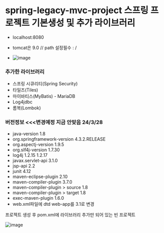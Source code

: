 # spring-legacy-mvc-project 스프링 프로젝트 기본생성 및 추가 라이브러리

* localhost:8080
* tomcat은 9.0 // path 설정필수 : /


* ![image](https://github.com/janggihun/SpringLegacyMVC/assets/151517439/c14e2353-109e-4f50-8c58-7922fc64b86c)



### 추가한 라이브러리
* 스프링 시큐리티(Spring Security)
* 타일즈(Tiles)
* 마이바티스(MyBatis) - MariaDB
* Log4jdbc
* 롬복(Lombok)

### 버전정보 <<<변경예정 지금 안맞음 24/3/28
* java-version 1.8
* org.springframework-version 4.3.2.RELEASE
* org.aspectj-version 1.9.5
* org.slf4j-version 1.7.30
* log4j 1.2.15 1.2.17
* javax.servlet-api 3.1.0
* jsp-api 2.2
* junit 4.12
* maven-eclipse-plugin 2.10
* maven-compiler-plugin 3.7.0
* maven-compiler-plugin > source 1.8
* maven-compiler-plugin > target 1.8
* exec-maven-plugin 1.6.0
* web.xml파일에 dtd web-app를 3.1로 변경



프로젝트 생성 후 pom.xml에 라이브러리 추가만 되어 있는 빈 프로젝트

![image](https://github.com/janggihun/SpringLegacyMVC/assets/151517439/6eab549f-0405-441d-b1a0-c7fbd7080cc6)

